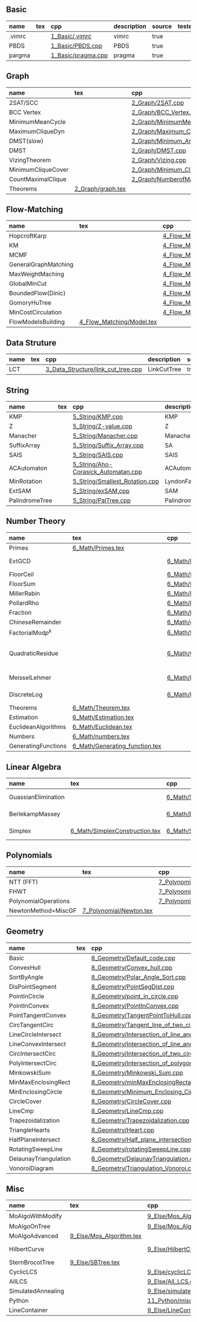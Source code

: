 ## Basic
|name|tex|cpp|description|source|tested|
|:-  |:- |:- |:-         |:-    |:-    |
|.vimrc ||[1_Basic/.vimrc](1_Basic/.vimrc)|vimrc        |true   ||
|PBDS ||[1_Basic/PBDS.cpp](1_Basic/PBDS.cpp)|PBDS        |true   ||
|pargma ||[1_Basic/pragma.cpp](1_Basic/pragma.cpp)|pragma        |true   ||
## Graph
|name|tex|cpp|description|source|tested|
|:-  |:- |:- |:-         |:-    |:-    |
|2SAT/SCC ||[2_Graph/2SAT.cpp](2_Graph/2SAT.cpp)|SCC        |true   ||
|BCC Vertex ||[2_Graph/BCC_Vertex.cpp](2_Graph/BCC_Vertex.cpp)|BCC        |true   ||
|MinimumMeanCycle ||[2_Graph/MinimumMeanCycle.cpp](2_Graph/MinimumMeanCycle.cpp)|MinimumMeanCycle        |true   ||
|MaximumCliqueDyn ||[2_Graph/Maximum_Clique_Dyn.cpp](2_Graph/Maximum_Clique_Dyn.cpp)|Maximum_Clique_Dyn        |true   ||
|DMST(slow) ||[2_Graph/Minimum_Arborescence.cpp](2_Graph/Minimum_Arborescence.cpp)|DMST        |true   ||
|DMST ||[2_Graph/DMST.cpp](2_Graph/DMST.cpp)|DMST        |true   ||
|VizingTheorem ||[2_Graph/Vizing.cpp](2_Graph/Vizing.cpp)|Vizing        |true   ||
|MinimumCliqueCover ||[2_Graph/Minimum_Clique_Cover.cpp](2_Graph/Minimum_Clique_Cover.cpp)|MinimumCliqueCover        |true   ||
|CountMaximalClique ||[2_Graph/NumberofMaximalClique.cpp](2_Graph/NumberofMaximalClique.cpp)|#MaximalClique        |true   ||
|Theorems |[2_Graph/graph.tex](2_Graph/graph.tex)||GraphTheorems        |true   ||
## Flow-Matching
|name|tex|cpp|description|source|tested|
|:-  |:- |:- |:-         |:-    |:-    |
|HopcroftKarp ||[4_Flow_Matching/Hopcroft-Karp.cpp](4_Flow_Matching/Hopcroft-Karp.cpp)|HopcroftKarp        |true   ||
|KM ||[4_Flow_Matching/Kuhn_Munkres.cpp](4_Flow_Matching/Kuhn_Munkres.cpp)|BipartieMatching (weighted)        |true   ||
|MCMF ||[4_Flow_Matching/MincostMaxflow.cpp](4_Flow_Matching/MincostMaxflow.cpp)|MCMF        |true   ||
|GeneralGraphMatching ||[4_Flow_Matching/Maximum_Simple_Graph_Matching.cpp](4_Flow_Matching/Maximum_Simple_Graph_Matching.cpp)|SimpleGraphMatching        |true   ||
|MaxWeightMaching ||[4_Flow_Matching/Maximum_Weight_Matching.cpp](4_Flow_Matching/Maximum_Weight_Matching.cpp)|WeightedGenrealGraphMatching        |true   ||
|GlobalMinCut ||[4_Flow_Matching/SW-mincut.cpp](4_Flow_Matching/SW-mincut.cpp)|GlobalMinCut        |true   ||
|BoundedFlow(Dinic) ||[4_Flow_Matching/BoundedFlow.cpp](4_Flow_Matching/BoundedFlow.cpp)|BoundedFlow        |true   ||
|GomoryHuTree ||[4_Flow_Matching/Gomory_Hu_tree.cpp](4_Flow_Matching/Gomory_Hu_tree.cpp)|GomoryHuTree        |true   ||
|MinCostCirculation ||[4_Flow_Matching/MinCostCirculation.cpp](4_Flow_Matching/MinCostCirculation.cpp)|MinCostCirculation        |true   ||
|FlowModelsBuilding |[4_Flow_Matching/Model.tex](4_Flow_Matching/Model.tex)||BuildingFlowModels        |true   ||
## Data Struture
|name|tex|cpp|description|source|tested|
|:-  |:- |:- |:-         |:-    |:-    |
|LCT ||[3_Data_Structure/link_cut_tree.cpp](3_Data_Structure/link_cut_tree.cpp)|LinkCutTree        |true   ||
## String
|name|tex|cpp|description|source|tested|
|:-  |:- |:- |:-         |:-    |:-    |
|KMP ||[5_String/KMP.cpp](5_String/KMP.cpp)|KMP        |true   ||
|Z ||[5_String/Z-value.cpp](5_String/Z-value.cpp)|Z        |true   ||
|Manacher ||[5_String/Manacher.cpp](5_String/Manacher.cpp)|Manacher        |true   ||
|SuffixArray ||[5_String/Suffix_Array.cpp](5_String/Suffix_Array.cpp)|SA        |true   ||
|SAIS ||[5_String/SAIS.cpp](5_String/SAIS.cpp)|SAIS        |true   ||
|ACAutomaton ||[5_String/Aho-Corasick_Automatan.cpp](5_String/Aho-Corasick_Automatan.cpp)|ACAutomaton        |true   ||
|MinRotation ||[5_String/Smallest_Rotation.cpp](5_String/Smallest_Rotation.cpp)|LyndonFac        |true   ||
|ExtSAM ||[5_String/exSAM.cpp](5_String/exSAM.cpp)|SAM        |true   ||
|PalindromeTree ||[5_String/PalTree.cpp](5_String/PalTree.cpp)|PalindromeTree        |true   ||
## Number Theory
|name|tex|cpp|description|source|tested|
|:-  |:- |:- |:-         |:-    |:-    |
|Primes |[6_Math/Primes.tex](6_Math/Primes.tex)||Primes        |true   ||
|ExtGCD ||[6_Math/ExtGCD.cpp](6_Math/ExtGCD.cpp)|Extended Euclidean Algo        |true   ||
|FloorCeil ||[6_Math/floor_ceil.cpp](6_Math/floor_ceil.cpp)|Safe Floor and Ceil        |true   ||
|FloorSum ||[6_Math/floor_sum.cpp](6_Math/floor_sum.cpp)|Floor Sum        |true   ||
|MillerRabin ||[6_Math/Miller_Rabin.cpp](6_Math/Miller_Rabin.cpp)|MillerRabin        |true   ||
|PollardRho ||[6_Math/Pollard_Rho.cpp](6_Math/Pollard_Rho.cpp)|PollardRho        |true   ||
|Fraction ||[6_Math/Fraction.cpp](6_Math/Fraction.cpp)|Fraction        |true   ||
|ChineseRemainder ||[6_Math/chineseRemainder.cpp](6_Math/chineseRemainder.cpp)|ChineseRemainder        |true   ||
|FactorialMod$p^k$ ||[6_Math/fac_no_p.cpp](6_Math/fac_no_p.cpp)|See Luogu P4720        |true   ||
|QuadraticResidue ||[6_Math/QuadraticResidue.cpp](6_Math/QuadraticResidue.cpp)|QuadraticResidue $O(\log^2 p)$        |true   |Lib-Checker Sqrt Mod|
|MeisselLehmer ||[6_Math/PiCount.cpp](6_Math/PiCount.cpp)|Count Prime Number        |true   ||
|DiscreteLog ||[6_Math/DiscreteLog.cpp](6_Math/DiscreteLog.cpp)|Discrete Logarithm        |true   ||
|Theorems |[6_Math/Theorem.tex](6_Math/Theorem.tex)||Number Theorems        |true   ||
|Estimation |[6_Math/Estimation.tex](6_Math/Estimation.tex)||Estimations        |true   ||
|EuclideanAlgorithms |[6_Math/Euclidean.tex](6_Math/Euclidean.tex)||Euclidean        |true   ||
|Numbers |[6_Math/numbers.tex](6_Math/numbers.tex)||Some Numbers        |true   ||
|GeneratingFunctions |[6_Math/Generating_function.tex](6_Math/Generating_function.tex)||GF Tips        |true   ||
## Linear Algebra
|name|tex|cpp|description|source|tested|
|:-  |:- |:- |:-         |:-    |:-    |
|GuassianElimination ||[6_Math/Simultaneous_Equations.cpp](6_Math/Simultaneous_Equations.cpp)|Guassian Elimination        |true   ||
|BerlekampMassey ||[6_Math/Berlekamp-Massey.cpp](6_Math/Berlekamp-Massey.cpp)|Find Linear Recursion        |true   ||
|Simplex |[6_Math/SimplexConstruction.tex](6_Math/SimplexConstruction.tex)|[6_Math/Simplex.cpp](6_Math/Simplex.cpp)|Simplex Method        |true   ||
## Polynomials
|name|tex|cpp|description|source|tested|
|:-  |:- |:- |:-         |:-    |:-    |
|NTT (FFT) ||[7_Polynomial/NTT.cpp](7_Polynomial/NTT.cpp)|NTT (FFT)        |true   ||
|FHWT ||[7_Polynomial/Fast_Walsh_Transform.cpp](7_Polynomial/Fast_Walsh_Transform.cpp)|FHWT        |true   ||
|PolynomialOperations ||[7_Polynomial/Polynomial_Operation.cpp](7_Polynomial/Polynomial_Operation.cpp)|        |true   ||
|NewtonMethod+MiscGF |[7_Polynomial/Newton.tex](7_Polynomial/Newton.tex)||        |true   ||
## Geometry
|name|tex|cpp|description|source|tested|
|:-  |:- |:- |:-         |:-    |:-    |
|Basic ||[8_Geometry/Default_code.cpp](8_Geometry/Default_code.cpp)|Default        |true   ||
|ConvexHull ||[8_Geometry/Convex_hull.cpp](8_Geometry/Convex_hull.cpp)|        |true   ||
|SortByAngle ||[8_Geometry/Polar_Angle_Sort.cpp](8_Geometry/Polar_Angle_Sort.cpp)|        |true   ||
|DisPointSegment ||[8_Geometry/PointSegDist.cpp](8_Geometry/PointSegDist.cpp)|        |true   ||
|PointInCircle ||[8_Geometry/point_in_circle.cpp](8_Geometry/point_in_circle.cpp)|        |true   ||
|PointInConvex ||[8_Geometry/PointInConvex.cpp](8_Geometry/PointInConvex.cpp)|        |true   ||
|PointTangentConvex ||[8_Geometry/TangentPointToHull.cpp](8_Geometry/TangentPointToHull.cpp)|        |true   ||
|CircTangentCirc ||[8_Geometry/Tangent_line_of_two_circles.cpp](8_Geometry/Tangent_line_of_two_circles.cpp)|        |true   ||
|LineCircleIntersect ||[8_Geometry/Intersection_of_line_and_circle.cpp](8_Geometry/Intersection_of_line_and_circle.cpp)|        |true   ||
|LineConvexIntersect ||[8_Geometry/Intersection_of_line_and_convex.cpp](8_Geometry/Intersection_of_line_and_convex.cpp)|        |true   ||
|CircIntersectCirc ||[8_Geometry/Intersection_of_two_circles.cpp](8_Geometry/Intersection_of_two_circles.cpp)|        |true   ||
|PolyIntersectCirc ||[8_Geometry/Intersection_of_polygon_and_circle.cpp](8_Geometry/Intersection_of_polygon_and_circle.cpp)|        |true   ||
|MinkowskiSum ||[8_Geometry/Minkowski_Sum.cpp](8_Geometry/Minkowski_Sum.cpp)|        |true   ||
|MinMaxEnclosingRect ||[8_Geometry/minMaxEnclosingRectangle.cpp](8_Geometry/minMaxEnclosingRectangle.cpp)|        |true   ||
|MinEnclosingCircle ||[8_Geometry/Minimum_Enclosing_Circle.cpp](8_Geometry/Minimum_Enclosing_Circle.cpp)|        |true   ||
|CircleCover ||[8_Geometry/CircleCover.cpp](8_Geometry/CircleCover.cpp)|        |true   ||
|LineCmp ||[8_Geometry/LineCmp.cpp](8_Geometry/LineCmp.cpp)|        |true   ||
|Trapezoidalization ||[8_Geometry/Trapezoidalization.cpp](8_Geometry/Trapezoidalization.cpp)|        |true   ||
|TriangleHearts ||[8_Geometry/Heart.cpp](8_Geometry/Heart.cpp)|        |true   ||
|HalfPlaneIntersect ||[8_Geometry/Half_plane_intersection.cpp](8_Geometry/Half_plane_intersection.cpp)|        |true   ||
|RotatingSweepLine ||[8_Geometry/rotatingSweepLine.cpp](8_Geometry/rotatingSweepLine.cpp)|        |true   ||
|DelaunayTriangulation ||[8_Geometry/DelaunayTriangulation.cpp](8_Geometry/DelaunayTriangulation.cpp)|        |true   ||
|VonoroiDiagram ||[8_Geometry/Triangulation_Vonoroi.cpp](8_Geometry/Triangulation_Vonoroi.cpp)|        |true   ||
## Misc
|name|tex|cpp|description|source|tested|
|:-  |:- |:- |:-         |:-    |:-    |
|MoAlgoWithModify ||[9_Else/Mos_Algorithm_With_modification.cpp](9_Else/Mos_Algorithm_With_modification.cpp)|$O(N^{5/3})$        |true   ||
|MoAlgoOnTree ||[9_Else/Mos_Algorithm_On_Tree.cpp](9_Else/Mos_Algorithm_On_Tree.cpp)|        |true   ||
|MoAlgoAdvanced |[9_Else/Mos_Algorithm.tex](9_Else/Mos_Algorithm.tex)||        |true   ||
|HilbertCurve ||[9_Else/HilbertCurve.cpp](9_Else/HilbertCurve.cpp)|Mo's optimize        |true   ||
|SternBrocotTree |[9_Else/SBTree.tex](9_Else/SBTree.tex)||        |true   ||
|CyclicLCS ||[9_Else/cyclicLCS.cpp](9_Else/cyclicLCS.cpp)|        |true   ||
|AllLCS ||[9_Else/All_LCS.cpp](9_Else/All_LCS.cpp)|        |true   ||
|SimulatedAnnealing ||[9_Else/simulated_annealing.cpp](9_Else/simulated_annealing.cpp)|        |true   ||
|Python ||[11_Python/misc.py](11_Python/misc.py)|        |true   ||
|LineContainer ||[9_Else/LineContainer.cpp](9_Else/LineContainer.cpp)|        |true   ||
